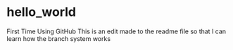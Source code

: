# hello_world
First Time Using GitHub
This is an edit made to the readme file so that I can learn how the branch system works

